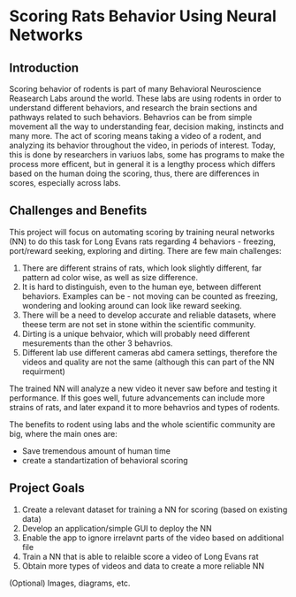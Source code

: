 # Scoring Rats Behavior Using Neural Networks
## Introduction
  Scoring behavior of rodents is part of many Behavioral Neuroscience Reasearch Labs around the world. 
  These labs are using rodents in order to understand different behaviors, and research the brain sections and pathways related to such behaviors.
  Behavrios can be from simple movement all the way to understanding fear, decision making, instincts and many more.
  The act of scoring means taking a video of a rodent, and analyzing its behavior throughout the video, in periods of interest.
  Today, this is done by researchers in variuos labs, some has programs to make the process more efficent, but in general it is a lengthy process
    which differs based on the human doing the scoring, thus, there are differences in scores, especially across labs.
    

## Challenges and Benefits
  This project will focus on automating scoring by training neural networks (NN) to do this task for Long Evans rats regarding 4 behaviors - 
  freezing, port/reward seeking, exploring and dirting.
  There are few main challenges:
  1. There are different strains of rats, which look slightly different, far pattern ad color wise, as well as size difference.
  2. It is hard to distinguish, even to the human eye, between different behaviors. 
    Examples can be - not moving can be counted as freezing, wondering and looking around can look like reward seeking.
  3. There will be a need to develop accurate and reliable datasets, where theese term are not set in stone within the scientific community.
  4. Dirting is a unique behvaior, which will probably need different mesurements than the other 3 behavrios.
  5. Different lab use different cameras abd camera settings, therefore the videos and quality are not the same 
      (although this can part of the NN requirment)

  The trained NN will analyze a new video it never saw before and testing it performance. 
  If this goes well, future advancements can include more strains of rats, and later expand it to more behavrios and types of rodents.

  The benefits to rodent using labs and the whole scientific community are big, where the main ones are:
  - Save tremendous amount of human time
  - create a standartization of behavioral scoring
 
## Project Goals
  1. Create a relevant dataset for training a NN for scoring (based on existing data)
  2. Develop an application/simple GUI to deploy the NN
  3. Enable the app to ignore irrelavnt parts of the video based on additional file
  4. Train a NN that is able to relaible score a video of Long Evans rat
  5. Obtain more types of videos and data to create a more reliable NN

(Optional) Images, diagrams, etc.



